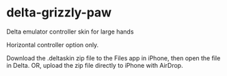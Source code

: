 # delta-grizzly-paw
Delta emulator controller skin for large hands

Horizontal controller option only.

Download the .deltaskin zip file to the Files app in iPhone, then open the file in Delta.
OR, upload the zip file directly to iPhone with AirDrop.
